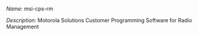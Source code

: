 _Name:_ msi-cps-rm

_Description:_ Motorola Solutions Customer Programming Software for Radio Management

